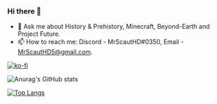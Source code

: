 ### Hi there 👋
- 💬 Ask me about History & Prehistory, Minecraft, Beyond-Earth and Project Future.
- 📫 How to reach me: Discord - MrScautHD#0350, Email - MrScautHD5@gmail.com.

[![ko-fi](https://ko-fi.com/img/githubbutton_sm.svg)](https://ko-fi.com/Q5Q6K0XC0)

<!---
MrScautHD/MrScautHD is a ✨ special ✨ repository because its `README.md` (this file) appears on your GitHub profile.
You can click the Preview link to take a look at your changes.
--->

![Anurag's GitHub stats](https://github-readme-stats.vercel.app/api?username=MrScautHD&show_icons=true&theme=dark)

[![Top Langs](https://github-readme-stats.vercel.app/api/top-langs/?username=MrScautHD&theme=dark&show_icons=true)](https://github.com/anuraghazra/github-readme-stats)
